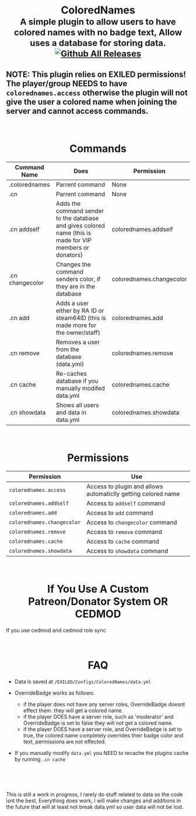 # <div align="center">ColoredNames<br><sub> A simple plugin to allow users to have colored names with no badge text, Allow uses a database for storing data.<br>[![Github All Releases](https://img.shields.io/github/downloads/DentyTxR/ColoredNames/total.svg)]()</sub></div>

## NOTE: This plugin relies on EXILED permissions! The player/group NEEDS to have `colorednames.access` otherwise the plugin will not give the user a colored name when joining the server and cannot access commands.

<br>

# <div align="center">Commands</div>

| Command Name | Does | Permission |
| --- | --- | --- |
| .colorednames | Parrent command | None |
| .cn | Parrent command | None |
| .cn addself | Adds the command sender to the database and gives colored name (this is made for VIP members or donators) | colorednames.addself |
| .cn changecolor | Changes the command senders color, if they are in the database | colorednames.changecolor |
| .cn add | Adds a user either by RA ID or steam64ID (this is made more for the owner/staff) | colorednames.add |
| .cn remove | Removes a user from the database (data.yml) | colorednames.remove |
| .cn cache | Re-caches database if you manually modifed data.yml | colorednames.cache |
| .cn showdata | Shows all users and data in data.yml | colorednames.showdata |

<br>

# <div align="center">Permissions</div>

| Permission | Use |
| --- | --- |
| `colorednames.access` | Access to plugin and allows automaticlly getting colored name |
| `colorednames.addself` | Access to `addself` command |
| `colorednames.add` | Access to `add` command |
| `colorednames.changecolor` | Access to `changecolor` command |
| `colorednames.remove` | Access to `remove` command |
| `colorednames.cache` | Access to `cache` command |
| `colorednames.showdata` | Access to `showdata` command |


<br>

# <div align="center">If You Use A Custom Patreon/Donator System OR CEDMOD</div>
If you use cedmod and cedmod role sync  

<br>

# <div align="center">FAQ</div>

- Data is saved at `/EXILED/Configs/ColoredNames/data.yml`

- OverrideBadge works as follows:
  - if the player does not have any server roles, OverrideBadge doesnt effect them. they will get a colored name.
  - if the player DOES have a server role, such as 'moderator' and OverrideBadge is set to false they will not get a colored name.
  - if the player DOES have a server role, and OverrideBadge is set to true, the colored name completely overrides their badge color and text, permissions are not effected.

 - If you manually modify `data.yml` you NEED to recache the plugins cache by running `.cn cache`

<br><br><br>

This is still a work in progress, I rarely do stuff related to data so the code isnt the best, Everything does work, I will make changes and additions in the future that will at least not break data.yml so user data will not be lost.

